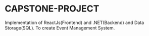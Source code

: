 # CAPSTONE-PROJECT
Implementation of ReactJs(Frontend) and .NET(Backend) and Data Storage(SQL).  To create Event Management System. 
